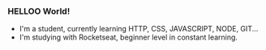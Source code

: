 ### HELLOO World!


- I'm a student, currently learning HTTP, CSS, JAVASCRIPT, NODE, GIT...
- I'm studying with Rocketseat, beginner level in constant learning.
